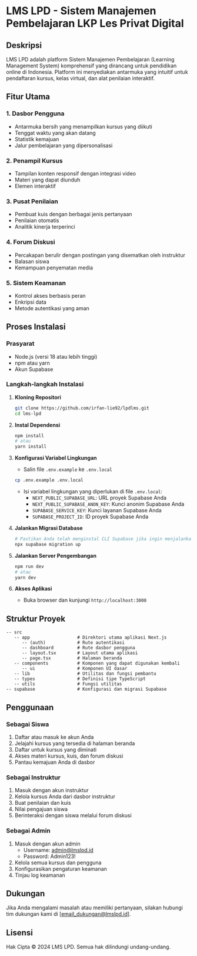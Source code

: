 # LMS LPD - Sistem Manajemen Pembelajaran LKP Les Privat Digital

## Deskripsi

LMS LPD adalah platform Sistem Manajemen Pembelajaran (Learning Management System) komprehensif yang dirancang untuk pendidikan online di Indonesia. Platform ini menyediakan antarmuka yang intuitif untuk pendaftaran kursus, kelas virtual, dan alat penilaian interaktif.

## Fitur Utama

### 1. Dasbor Pengguna
- Antarmuka bersih yang menampilkan kursus yang diikuti
- Tenggat waktu yang akan datang
- Statistik kemajuan
- Jalur pembelajaran yang dipersonalisasi

### 2. Penampil Kursus
- Tampilan konten responsif dengan integrasi video
- Materi yang dapat diunduh
- Elemen interaktif

### 3. Pusat Penilaian
- Pembuat kuis dengan berbagai jenis pertanyaan
- Penilaian otomatis
- Analitik kinerja terperinci

### 4. Forum Diskusi
- Percakapan berulir dengan postingan yang disematkan oleh instruktur
- Balasan siswa
- Kemampuan penyematan media

### 5. Sistem Keamanan
- Kontrol akses berbasis peran
- Enkripsi data
- Metode autentikasi yang aman

## Proses Instalasi

### Prasyarat
- Node.js (versi 18 atau lebih tinggi)
- npm atau yarn
- Akun Supabase

### Langkah-langkah Instalasi

1. **Kloning Repositori**
   ```bash
   git clone https://github.com/irfan-lie92/lpdlms.git
   cd lms-lpd
   ```

2. **Instal Dependensi**
   ```bash
   npm install
   # atau
   yarn install
   ```

3. **Konfigurasi Variabel Lingkungan**
   - Salin file `.env.example` ke `.env.local`
   ```bash
   cp .env.example .env.local
   ```
   - Isi variabel lingkungan yang diperlukan di file `.env.local`:
     - `NEXT_PUBLIC_SUPABASE_URL`: URL proyek Supabase Anda
     - `NEXT_PUBLIC_SUPABASE_ANON_KEY`: Kunci anonim Supabase Anda
     - `SUPABASE_SERVICE_KEY`: Kunci layanan Supabase Anda
     - `SUPABASE_PROJECT_ID`: ID proyek Supabase Anda

4. **Jalankan Migrasi Database**
   ```bash
   # Pastikan Anda telah menginstal CLI Supabase jika ingin menjalankan migrasi secara lokal
   npx supabase migration up
   ```

5. **Jalankan Server Pengembangan**
   ```bash
   npm run dev
   # atau
   yarn dev
   ```

6. **Akses Aplikasi**
   - Buka browser dan kunjungi `http://localhost:3000`

## Struktur Proyek

```
-- src
   -- app                  # Direktori utama aplikasi Next.js
      -- (auth)            # Rute autentikasi
      -- dashboard         # Rute dasbor pengguna
      -- layout.tsx        # Layout utama aplikasi
      -- page.tsx          # Halaman beranda
   -- components           # Komponen yang dapat digunakan kembali
      -- ui                # Komponen UI dasar
   -- lib                  # Utilitas dan fungsi pembantu
   -- types                # Definisi tipe TypeScript
   -- utils                # Fungsi utilitas
-- supabase                # Konfigurasi dan migrasi Supabase
```

## Penggunaan

### Sebagai Siswa
1. Daftar atau masuk ke akun Anda
2. Jelajahi kursus yang tersedia di halaman beranda
3. Daftar untuk kursus yang diminati
4. Akses materi kursus, kuis, dan forum diskusi
5. Pantau kemajuan Anda di dasbor

### Sebagai Instruktur
1. Masuk dengan akun instruktur
2. Kelola kursus Anda dari dasbor instruktur
3. Buat penilaian dan kuis
4. Nilai pengajuan siswa
5. Berinteraksi dengan siswa melalui forum diskusi

### Sebagai Admin
1. Masuk dengan akun admin
   - Username: admin@lmslpd.id
   - Password: Admin123!
2. Kelola semua kursus dan pengguna
3. Konfigurasikan pengaturan keamanan
4. Tinjau log keamanan

## Dukungan

Jika Anda mengalami masalah atau memiliki pertanyaan, silakan hubungi tim dukungan kami di [email_dukungan@lmslpd.id].

## Lisensi

Hak Cipta © 2024 LMS LPD. Semua hak dilindungi undang-undang.
